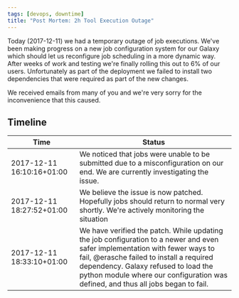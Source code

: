 ```yaml
---
tags: [devops, downtime]
title: "Post Mortem: 2h Tool Execution Outage"
---
```


Today (2017-12-11) we had a temporary outage of job executions. We've been making progress on a new job configuration system for our Galaxy which should let us reconfigure job scheduling in a more dynamic way. After weeks of work and testing we're finally rolling this out to 6% of our users. Unfortunately as part of the deployment we failed to install two dependencies that were required as part of the new changes.

We received emails from many of you and we're very sorry for the inconvenience that this caused.

## Timeline

Time                      | Status
------------------------- | ------
2017-12-11 16:10:16+01:00 | We noticed that jobs were unable to be submitted due to a misconfiguration on our end. We are currently investigating the issue.
2017-12-11 18:27:52+01:00 | We believe the issue is now patched. Hopefully jobs should return to normal very shortly. We're actively monitoring the situation
2017-12-11 18:33:10+01:00 | We have verified the patch. While updating the job configuration to a newer and even safer implementation with fewer ways to fail, @erasche failed to install a required dependency. Galaxy refused to load the python module where our configuration was defined, and thus all jobs began to fail.
